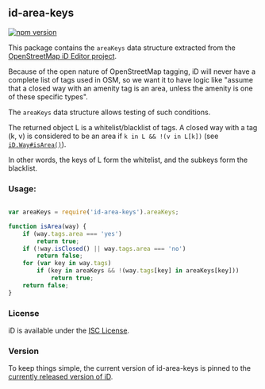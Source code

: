 ## id-area-keys

[![npm version](https://badge.fury.io/js/id-area-keys.svg)](https://badge.fury.io/js/id-area-keys)

This package contains the `areaKeys` data structure extracted from the
[OpenStreetMap iD Editor project](https://github.com/openstreetmap/iD).

Because of the open nature of OpenStreetMap tagging, iD will never have a
complete list of tags used in OSM, so we want it to have logic like "assume
that a closed way with an amenity tag is an area, unless the amenity
is one of these specific types".

The `areaKeys` data structure allows testing of such conditions.

The returned object L is a whitelist/blacklist of tags. A closed way
with a tag (k, v) is considered to be an area if `k in L && !(v in L[k])`
(see [`iD.Way#isArea()`](https://github.com/openstreetmap/iD/blob/master/js/id/core/way.js)).

In other words, the keys of L form the whitelist, and the subkeys form the blacklist.


### Usage:
```js

var areaKeys = require('id-area-keys').areaKeys;

function isArea(way) {
    if (way.tags.area === 'yes')
        return true;
    if (!way.isClosed() || way.tags.area === 'no')
        return false;
    for (var key in way.tags)
        if (key in areaKeys && !(way.tags[key] in areaKeys[key]))
            return true;
    return false;
}

```


### License

iD is available under the [ISC License](https://opensource.org/licenses/ISC).


### Version

To keep things simple, the current version of id-area-keys is pinned to the
[currently released version of iD](https://github.com/openstreetmap/iD/releases).

